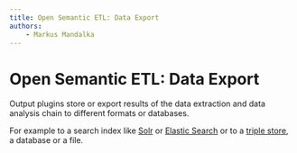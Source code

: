 ```yaml
---
title: Open Semantic ETL: Data Export
authors:
    - Markus Mandalka
---
```


# Open Semantic ETL: Data Export


Output plugins store or export results of the data extraction and data analysis chain to different formats or databases.

For example to a search index like [Solr](solr) or [Elastic Search](elastic_search) or to a [triple store](rdf), a database or a file.